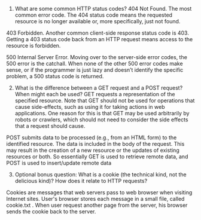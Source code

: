 1. What are some common HTTP status codes?
 404 Not Found.
 The most common error code. The 404 status code means the requested resource is no longer available or, more specifically, just not found. 
 
 403 Forbidden.
 Another common client-side response status code is 403. Getting a 403 status code back from an HTTP request means access to the resource is forbidden. 
 
 500 Internal Server Error.
 Moving over to the server-side error codes, the 500 error is the catchall. When none of the other 500 error codes make sense, or if the programmer is just lazy and doesn’t identify the specific problem, a 500 status code is returned. 

 2. What is the difference between a GET request and a POST request? When might each be used?
 GET requests a representation of the specified resource. Note that GET should not be used for operations that cause side-effects, such as using it for taking actions in web applications. One reason for this is that GET may be used arbitrarily by robots or crawlers, which should not need to consider the side effects that a request should cause.

 POST submits data to be processed (e.g., from an HTML form) to the identified resource. The data is included in the body of the request. This may result in the creation of a new resource or the updates of existing resources or both.
 So essentially GET is used to retrieve remote data, and POST is used to insert/update remote data

3. Optional bonus question: What is a cookie (the technical kind, not the delicious kind)? How does it relate to HTTP requests?

Cookies are messages that web servers pass to web browser when visiting Internet sites. User's browser stores each message in a small file, called cookie.txt . When user request another page from the server, his browser sends the cookie back to the server.